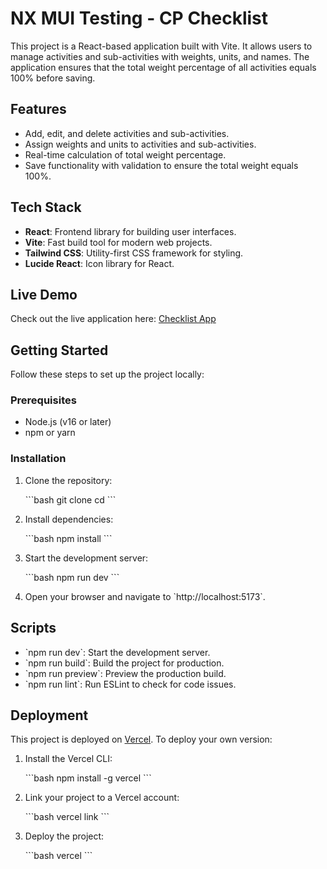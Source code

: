 # NX MUI Testing - CP Checklist

This project is a React-based application built with Vite. It allows users to manage activities and sub-activities with weights, units, and names. The application ensures that the total weight percentage of all activities equals 100% before saving.

## Features

- Add, edit, and delete activities and sub-activities.
- Assign weights and units to activities and sub-activities.
- Real-time calculation of total weight percentage.
- Save functionality with validation to ensure the total weight equals 100%.

## Tech Stack

- **React**: Frontend library for building user interfaces.
- **Vite**: Fast build tool for modern web projects.
- **Tailwind CSS**: Utility-first CSS framework for styling.
- **Lucide React**: Icon library for React.

## Live Demo

Check out the live application here: [Checklist App](https://checklist-indol.vercel.app/)

## Getting Started

Follow these steps to set up the project locally:

### Prerequisites

- Node.js (v16 or later)
- npm or yarn

### Installation

1. Clone the repository:

   \`\`\`bash
   git clone <repository-url>
   cd <repository-folder>
   \`\`\`

2. Install dependencies:

   \`\`\`bash
   npm install
   \`\`\`

3. Start the development server:

   \`\`\`bash
   npm run dev
   \`\`\`

4. Open your browser and navigate to \`http://localhost:5173\`.

## Scripts

- \`npm run dev\`: Start the development server.
- \`npm run build\`: Build the project for production.
- \`npm run preview\`: Preview the production build.
- \`npm run lint\`: Run ESLint to check for code issues.

## Deployment

This project is deployed on [Vercel](https://vercel.com/). To deploy your own version:

1. Install the Vercel CLI:

   \`\`\`bash
   npm install -g vercel
   \`\`\`

2. Link your project to a Vercel account:

   \`\`\`bash
   vercel link
   \`\`\`

3. Deploy the project:

   \`\`\`bash
   vercel
   \`\`\`
